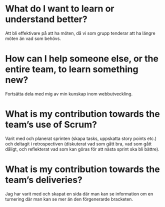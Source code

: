 # What do I want to learn or understand better?

Att bli effektivare på att ha möten, då vi som grupp tenderar att ha längre möten än vad som behövs.

# How can I help someone else, or the entire team, to learn something new?

Fortsätta dela med mig av min kunskap inom webbutveckling.

# What is my contribution towards the team’s use of Scrum?

Varit med och planerat sprinten (skapa tasks, uppskatta story points etc.) och deltagit i retrospectiven (diskuterat vad som gått bra, vad som gått dåligt, och reflekterat vad som kan göras för att nästa sprint ska bli bättre).

# What is my contribution towards the team’s deliveries?

Jag har varit med och skapat en sida där man kan se information om en turnering där man kan se mer än den förgenerarde bracketen.
